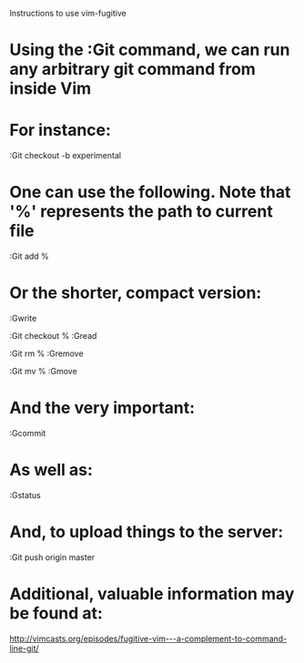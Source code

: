 Instructions to use vim-fugitive

# Using the :Git command, we can run any arbitrary git command from inside Vim
# For instance:
:Git checkout -b experimental

# One can use the following. Note that '%' represents the path to current file
:Git add %

# Or the shorter, compact version:
:Gwrite

:Git checkout %
:Gread

:Git rm %
:Gremove

:Git mv %
:Gmove

# And the very important:
:Gcommit

# As well as:
:Gstatus

# And, to upload things to the server:
:Git push origin master

# Additional, valuable information may be found at:
http://vimcasts.org/episodes/fugitive-vim---a-complement-to-command-line-git/

